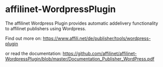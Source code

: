 # affilinet-WordpressPlugin
The affilinet Wordpress Plugin provides automatic addelivery functionality to affilinet publishers using Wordpress.

Find out more on: https://www.affili.net/de/publisher/tools/wordpress-plugin

or read the documentation: https://github.com/affilinet/affilinet-WordpressPlugin/blob/master/Documentation_Publisher_WordPress.pdf

